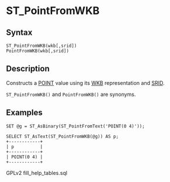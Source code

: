 
# ST_PointFromWKB

## Syntax


```
ST_PointFromWKB(wkb[,srid])
PointFromWKB(wkb[,srid])
```

## Description


Constructs a [POINT](../geometry-constructors/point.md) value using its [WKB](well-known-binary-wkb-format.md) representation and [SRID](../geometry-properties/st_srid.md).


`ST_PointFromWKB()` and `PointFromWKB()` are synonyms.


## Examples


```
SET @g = ST_AsBinary(ST_PointFromText('POINT(0 4)'));

SELECT ST_AsText(ST_PointFromWKB(@g)) AS p;
+------------+
| p          |
+------------+
| POINT(0 4) |
+------------+
```


GPLv2 fill_help_tables.sql

